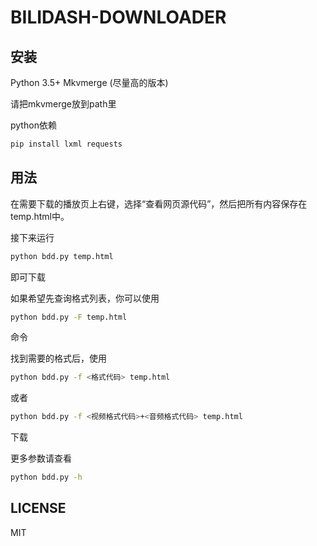 # BILIDASH-DOWNLOADER

## 安装

Python 3.5+
Mkvmerge (尽量高的版本)

请把mkvmerge放到path里

python依赖

```bash
pip install lxml requests
```

## 用法

在需要下载的播放页上右键，选择“查看网页源代码”，然后把所有内容保存在temp.html中。

接下来运行
```bash
python bdd.py temp.html
```
即可下载

如果希望先查询格式列表，你可以使用
```bash
python bdd.py -F temp.html
```
命令

找到需要的格式后，使用
```bash
python bdd.py -f <格式代码> temp.html
```
或者
```bash
python bdd.py -f <视频格式代码>+<音频格式代码> temp.html
```
下载

更多参数请查看
```bash
python bdd.py -h
```

## LICENSE
MIT